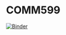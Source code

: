 # COMM599
[![Binder](https://mybinder.org/badge_logo.svg)](https://mybinder.org/v2/gh/echen102/COMM599/master)